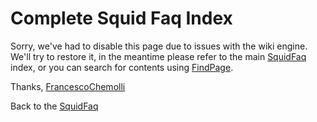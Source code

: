 # Complete Squid Faq Index

Sorry, we've had to disable this page due to issues with the wiki
engine. We'll try to restore it, in the meantime please refer to the
main
[SquidFaq](/SquidFaq#)
index, or you can search for contents using
[FindPage](/FindPage#).

Thanks,
[FrancescoChemolli](/FrancescoChemolli#)

Back to the
[SquidFaq](/SquidFaq#)
